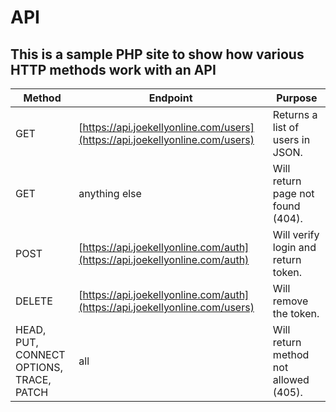 # API
## This is a sample PHP site to show how various HTTP methods work with an API

| Method | Endpoint | Purpose |
| ------ | -------- | ------- |
| GET | [https://api.joekellyonline.com/users](https://api.joekellyonline.com/users) | Returns a list of users in JSON. |
| GET | anything else | Will return page not found (404). |
| POST | [https://api.joekellyonline.com/auth](https://api.joekellyonline.com/auth) | Will verify login and return token. |
| DELETE | [https://api.joekellyonline.com/auth](https://api.joekellyonline.com/users) | Will remove the token. |
| HEAD, PUT, CONNECT<br>OPTIONS, TRACE, PATCH | all | Will return method not allowed (405). |